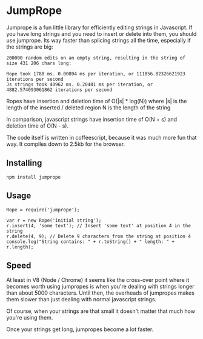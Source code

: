 JumpRope
========

Jumprope is a fun little library for efficiently editing strings in Javascript. If you have long strings and you need to insert or delete into them, you should use jumprope. Its way faster than splicing strings all the time, especially if the strings are big:

    200000 random edits on an empty string, resulting in the string of size 431 206 chars long:

    Rope took 1788 ms. 0.00894 ms per iteration, or 111856.82326621923 iterations per second
	Js strings took 40962 ms. 0.20481 ms per iteration, or 4882.574093061862 iterations per second

Ropes have insertion and deletion time of O(|s| * log(N)) where
|s| is the length of the inserted / deleted region
N is the length of the string

In comparison, javascript strings have insertion time of O(N + s) and deletion time of O(N - s).

The code itself is written in coffeescript, because it was much more fun that way. It compiles down to 2.5kb for the browser.

Installing
----------

    npm install jumprope

Usage
-----

    Rope = require('jumprope');
    
    var r = new Rope('initial string');
    r.insert(4, 'some text'); // Insert 'some text' at position 4 in the string
    r.delete(4, 9); // Delete 9 characters from the string at position 4
    console.log("String contains: " + r.toString() + " length: " + r.length);


Speed
-----

At least in V8 (Node / Chrome) it seems like the cross-over point where it becomes worth using jumpropes is when you're dealing with strings longer than about 5000 characters. Until then, the overheads of jumpropes makes them slower than just dealing with normal javascript strings.

Of course, when your strings are that small it doesn't matter that much how you're using them.

Once your strings get long, jumpropes become a lot faster.
